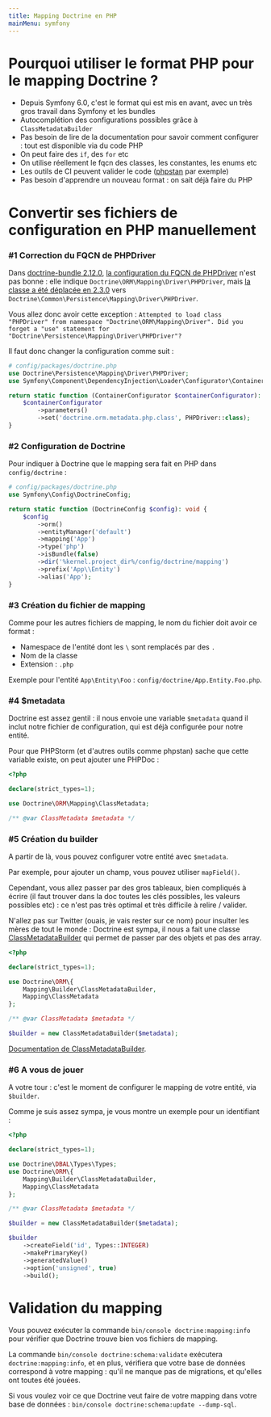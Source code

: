 ```yaml
---
title: Mapping Doctrine en PHP
mainMenu: symfony
---
```


# Pourquoi utiliser le format PHP pour le mapping Doctrine ?
 
 - Depuis Symfony 6.0, c'est le format qui est mis en avant, avec un très gros travail dans Symfony et les bundles
 - Autocomplétion des configurations possibles grâce à `ClassMetadataBuilder`
 - Pas besoin de lire de la documentation pour savoir comment configurer : tout est disponible via du code PHP
 - On peut faire des `if`, des `for` etc
 - On utilise réellement le fqcn des classes, les constantes, les enums etc
 - Les outils de CI peuvent valider le code ([phpstan](https://phpstan.org/) par exemple)
 - Pas besoin d'apprendre un nouveau format : on sait déjà faire du PHP

# Convertir ses fichiers de configuration en PHP manuellement

### #1 Correction du FQCN de PHPDriver

Dans [doctrine-bundle 2.12.0](https://github.com/doctrine/DoctrineBundle),
[la configuration du FQCN de PHPDriver](https://github.com/doctrine/DoctrineBundle/blob/2.12.0/config/orm.xml#L36)
n'est pas bonne : elle indique `Doctrine\ORM\Mapping\Driver\PHPDriver`,
mais [la classe a été déplacée en 2.3.0](https://github.com/doctrine/orm/blob/2.3/UPGRADE.md#metadata-drivers)
vers `Doctrine\Common\Persistence\Mapping\Driver\PHPDriver`.

Vous allez donc avoir cette exception : `Attempted to load class "PHPDriver" from namespace "Doctrine\ORM\Mapping\Driver". Did you forget a "use" statement for "Doctrine\Persistence\Mapping\Driver\PHPDriver"?`

Il faut donc changer la configuration comme suit :
```php
# config/packages/doctrine.php
use Doctrine\Persistence\Mapping\Driver\PHPDriver;
use Symfony\Component\DependencyInjection\Loader\Configurator\ContainerConfigurator;

return static function (ContainerConfigurator $containerConfigurator): void {
    $containerConfigurator
        ->parameters()
        ->set('doctrine.orm.metadata.php.class', PHPDriver::class);
}
```

### #2 Configuration de Doctrine

Pour indiquer à Doctrine que le mapping sera fait en PHP dans `config/doctrine` :
```php
# config/packages/doctrine.php
use Symfony\Config\DoctrineConfig;

return static function (DoctrineConfig $config): void {
    $config
        ->orm()
        ->entityManager('default')
        ->mapping('App')
        ->type('php')
        ->isBundle(false)
        ->dir('%kernel.project_dir%/config/doctrine/mapping')
        ->prefix('App\\Entity')
        ->alias('App');
}
```

### #3 Création du fichier de mapping

Comme pour les autres fichiers de mapping, le nom du fichier doit avoir ce format :
 - Namespace de l'entité dont les `\` sont remplacés par des `.`
 - Nom de la classe
 - Extension : `.php`

Exemple pour l'entité `App\Entity\Foo` : `config/doctrine/App.Entity.Foo.php`.

### #4 $metadata

Doctrine est assez gentil : il nous envoie une variable `$metadata` quand il inclut notre fichier de configuration,
qui est déjà configurée pour notre entité.

Pour que PHPStorm (et d'autres outils comme phpstan) sache que cette variable existe, on peut ajouter une PHPDoc :

```php
<?php

declare(strict_types=1);

use Doctrine\ORM\Mapping\ClassMetadata;

/** @var ClassMetadata $metadata */
```

### #5 Création du builder

A partir de là, vous pouvez configurer votre entité avec `$metadata`.

Par exemple, pour ajouter un champ, vous pouvez utiliser `mapField()`.

Cependant, vous allez passer par des gros tableaux, bien compliqués à écrire
(il faut trouver dans la doc toutes les clés possibles, les valeurs possibles etc) :
ce n'est pas très optimal et très difficile à relire / valider.

N'allez pas sur Twitter (ouais, je vais rester sur ce nom) pour insulter les mères de tout le monde :
Doctrine est sympa, il nous a fait une classe
[ClassMetadataBuilder](https://github.com/doctrine/orm/blob/3.1.x/src/Mapping/Builder/ClassMetadataBuilder.php)
qui permet de passer par des objets et pas des array.

```php
<?php

declare(strict_types=1);

use Doctrine\ORM\{
    Mapping\Builder\ClassMetadataBuilder,
    Mapping\ClassMetadata
};

/** @var ClassMetadata $metadata */

$builder = new ClassMetadataBuilder($metadata);
```

[Documentation de ClassMetadataBuilder](https://www.doctrine-project.org/projects/doctrine-orm/en/3.1/reference/php-mapping.html).

### #6 A vous de jouer

A votre tour : c'est le moment de configurer le mapping de votre entité, via `$builder`.

Comme je suis assez sympa, je vous montre un exemple pour un identifiant :

```php
<?php

declare(strict_types=1);

use Doctrine\DBAL\Types\Types;
use Doctrine\ORM\{
    Mapping\Builder\ClassMetadataBuilder,
    Mapping\ClassMetadata
};

/** @var ClassMetadata $metadata */

$builder = new ClassMetadataBuilder($metadata);

$builder
    ->createField('id', Types::INTEGER)
    ->makePrimaryKey()
    ->generatedValue()
    ->option('unsigned', true)
    ->build();
```

# Validation du mapping

Vous pouvez exécuter la commande `bin/console doctrine:mapping:info`
pour vérifier que Doctrine trouve bien vos fichiers de mapping.

La commande `bin/console doctrine:schema:validate` exécutera `doctrine:mapping:info`,
et en plus, vérifiera que votre base de données correspond à votre mapping :
qu'il ne manque pas de migrations, et qu'elles ont toutes été jouées.

Si vous voulez voir ce que Doctrine veut faire de votre mapping dans votre base de données :
`bin/console doctrine:schema:update --dump-sql`.
